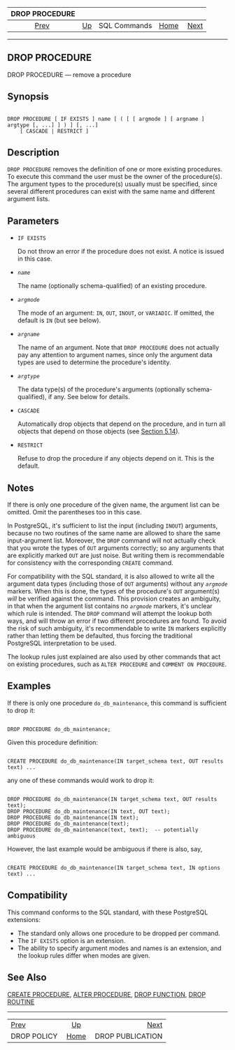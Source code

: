 <!--?xml version="1.0" encoding="UTF-8" standalone="no"?-->

|               DROP PROCEDURE               |                                        |              |                                                       |                                                      |
| :----------------------------------------: | :------------------------------------- | :----------: | ----------------------------------------------------: | ---------------------------------------------------: |
| [Prev](sql-droppolicy.html "DROP POLICY")  | [Up](sql-commands.html "SQL Commands") | SQL Commands | [Home](index.html "PostgreSQL 17devel Documentation") |  [Next](sql-droppublication.html "DROP PUBLICATION") |

***

## DROP PROCEDURE

DROP PROCEDURE — remove a procedure

## Synopsis

```

DROP PROCEDURE [ IF EXISTS ] name [ ( [ [ argmode ] [ argname ] argtype [, ...] ] ) ] [, ...]
    [ CASCADE | RESTRICT ]
```

## Description

`DROP PROCEDURE` removes the definition of one or more existing procedures. To execute this command the user must be the owner of the procedure(s). The argument types to the procedure(s) usually must be specified, since several different procedures can exist with the same name and different argument lists.

## Parameters

* `IF EXISTS`

    Do not throw an error if the procedure does not exist. A notice is issued in this case.

* *`name`*

    The name (optionally schema-qualified) of an existing procedure.

* *`argmode`*

    The mode of an argument: `IN`, `OUT`, `INOUT`, or `VARIADIC`. If omitted, the default is `IN` (but see below).

* *`argname`*

    The name of an argument. Note that `DROP PROCEDURE` does not actually pay any attention to argument names, since only the argument data types are used to determine the procedure's identity.

* *`argtype`*

    The data type(s) of the procedure's arguments (optionally schema-qualified), if any. See below for details.

* `CASCADE`

    Automatically drop objects that depend on the procedure, and in turn all objects that depend on those objects (see [Section 5.14](ddl-depend.html "5.14. Dependency Tracking")).

* `RESTRICT`

    Refuse to drop the procedure if any objects depend on it. This is the default.

## Notes

If there is only one procedure of the given name, the argument list can be omitted. Omit the parentheses too in this case.

In PostgreSQL, it's sufficient to list the input (including `INOUT`) arguments, because no two routines of the same name are allowed to share the same input-argument list. Moreover, the `DROP` command will not actually check that you wrote the types of `OUT` arguments correctly; so any arguments that are explicitly marked `OUT` are just noise. But writing them is recommendable for consistency with the corresponding `CREATE` command.

For compatibility with the SQL standard, it is also allowed to write all the argument data types (including those of `OUT` arguments) without any *`argmode`* markers. When this is done, the types of the procedure's `OUT` argument(s) *will* be verified against the command. This provision creates an ambiguity, in that when the argument list contains no *`argmode`* markers, it's unclear which rule is intended. The `DROP` command will attempt the lookup both ways, and will throw an error if two different procedures are found. To avoid the risk of such ambiguity, it's recommendable to write `IN` markers explicitly rather than letting them be defaulted, thus forcing the traditional PostgreSQL interpretation to be used.

The lookup rules just explained are also used by other commands that act on existing procedures, such as `ALTER PROCEDURE` and `COMMENT ON PROCEDURE`.

## Examples

If there is only one procedure `do_db_maintenance`, this command is sufficient to drop it:

```

DROP PROCEDURE do_db_maintenance;
```

Given this procedure definition:

```

CREATE PROCEDURE do_db_maintenance(IN target_schema text, OUT results text) ...
```

any one of these commands would work to drop it:

```

DROP PROCEDURE do_db_maintenance(IN target_schema text, OUT results text);
DROP PROCEDURE do_db_maintenance(IN text, OUT text);
DROP PROCEDURE do_db_maintenance(IN text);
DROP PROCEDURE do_db_maintenance(text);
DROP PROCEDURE do_db_maintenance(text, text);  -- potentially ambiguous
```

However, the last example would be ambiguous if there is also, say,

```

CREATE PROCEDURE do_db_maintenance(IN target_schema text, IN options text) ...
```

## Compatibility

This command conforms to the SQL standard, with these PostgreSQL extensions:

* The standard only allows one procedure to be dropped per command.
* The `IF EXISTS` option is an extension.
* The ability to specify argument modes and names is an extension, and the lookup rules differ when modes are given.

## See Also

[CREATE PROCEDURE](sql-createprocedure.html "CREATE PROCEDURE"), [ALTER PROCEDURE](sql-alterprocedure.html "ALTER PROCEDURE"), [DROP FUNCTION](sql-dropfunction.html "DROP FUNCTION"), [DROP ROUTINE](sql-droproutine.html "DROP ROUTINE")

***

|                                            |                                                       |                                                      |
| :----------------------------------------- | :---------------------------------------------------: | ---------------------------------------------------: |
| [Prev](sql-droppolicy.html "DROP POLICY")  |         [Up](sql-commands.html "SQL Commands")        |  [Next](sql-droppublication.html "DROP PUBLICATION") |
| DROP POLICY                                | [Home](index.html "PostgreSQL 17devel Documentation") |                                     DROP PUBLICATION |
